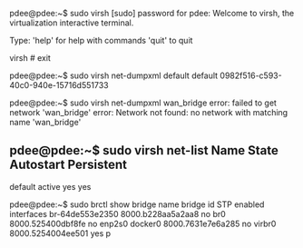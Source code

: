 pdee@pdee:~$ sudo virsh
[sudo] password for pdee:
Welcome to virsh, the virtualization interactive terminal.

Type:  'help' for help with commands
       'quit' to quit

virsh # exit

pdee@pdee:~$ sudo virsh net-dumpxml default
<network>
  <name>default</name>
  <uuid>0982f516-c593-40c0-940e-15716d551733</uuid>
  <forward mode='nat'>
    <nat>
      <port start='1024' end='65535'/>
    </nat>
  </forward>
  <bridge name='virbr0' stp='on' delay='0'/>
  <mac address='52:54:00:4e:e5:01'/>
  <ip address='192.168.122.1' netmask='255.255.255.0'>
    <dhcp>
      <range start='192.168.122.2' end='192.168.122.254'/>
    </dhcp>
  </ip>
</network>

pdee@pdee:~$ sudo virsh net-dumpxml wan_bridge
error: failed to get network 'wan_bridge'
error: Network not found: no network with matching name 'wan_bridge'

pdee@pdee:~$ sudo virsh net-list
 Name      State    Autostart   Persistent
--------------------------------------------
 default   active   yes         yes

pdee@pdee:~$ sudo brctl show
bridge name	bridge id		STP enabled	interfaces
br-64de553e2350		8000.b228aa5a2aa8	no
br0		8000.525400dbf8fe	no		enp2s0
docker0		8000.7631e7e6a285	no
virbr0		8000.5254004ee501	yes
p